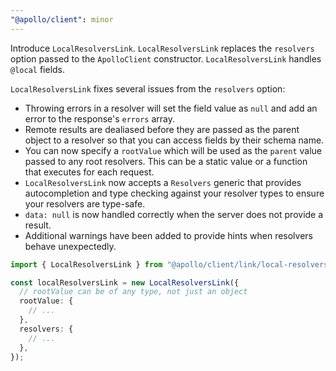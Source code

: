 ```yaml
---
"@apollo/client": minor
---
```


Introduce `LocalResolversLink`. `LocalResolversLink` replaces the `resolvers` option passed to the `ApolloClient` constructor. `LocalResolversLink` handles `@local` fields.

`LocalResolversLink` fixes several issues from the `resolvers` option:
- Throwing errors in a resolver will set the field value as `null` and add an error to the response's `errors` array.
- Remote results are dealiased before they are passed as the parent object to a resolver so that you can access fields by their schema name.
- You can now specify a `rootValue` which will be used as the `parent` value passed to any root resolvers. This can be a static value or a function that executes for each request.
- `LocalResolversLink` now accepts a `Resolvers` generic that provides autocompletion and type checking against your resolver types to ensure your resolvers are type-safe.
- `data: null` is now handled correctly when the server does not provide a result.
- Additional warnings have been added to provide hints when resolvers behave unexpectedly.

```ts
import { LocalResolversLink } from "@apollo/client/link/local-resolvers";

const localResolversLink = new LocalResolversLink({
  // rootValue can be of any type, not just an object
  rootValue: {
    // ...
  },
  resolvers: {
    // ...
  },
});
```

